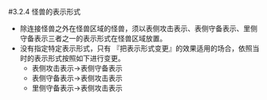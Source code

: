 #3.2.4        怪兽的表示形式
* 除连接怪兽之外在怪兽区域的怪兽，须以表侧攻击表示、表侧守备表示、里侧守备表示三者之一的表示形式在怪兽区域放置。
* 没有指定特定表示形式，只有 『把表示形式变更』的效果适用的场合，依照当时的表示形式按照如下进行变更。
    * 表侧攻击表示→表侧守备表示
    * 表侧守备表示→表侧攻击表示
    * 里侧守备表示→表侧攻击表示
